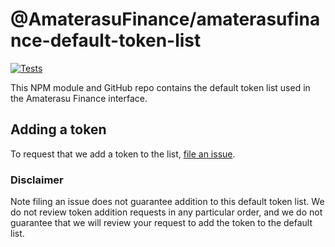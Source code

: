 # @AmaterasuFinance/amaterasufinance-default-token-list

[![Tests](https://github.com/Uniswap/token-lists/workflows/Tests/badge.svg)](https://github.com/VenomProtocol/venomswap-default-token-list/actions?query=workflow%3ATests)

This NPM module and GitHub repo contains the default token list used in the Amaterasu Finance interface.

## Adding a token

To request that we add a token to the list, 
[file an issue](https://github.com/Amaterasu-Finance/default-token-list/issues/new?assignees=&labels=token+request&template=token-request.md&title=Add+%7BTOKEN_SYMBOL%7D%3A+%7BTOKEN_NAME%7D).

### Disclaimer

Note filing an issue does not guarantee addition to this default token list.
We do not review token addition requests in any particular order, and we do not
guarantee that we will review your request to add the token to the default list.

